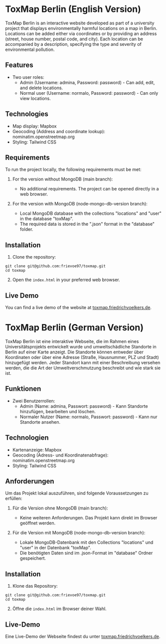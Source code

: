# ToxMap Berlin (English Version)

ToxMap Berlin is an interactive website developed as part of a university project that displays environmentally harmful locations on a map in Berlin. Locations can be added either via coordinates or by providing an address (street, house number, postal code, and city). Each location can be accompanied by a description, specifying the type and severity of environmental pollution.

## Features

- Two user roles:
  - Admin (Username: admina, Password: password) - Can add, edit, and delete locations.
  - Normal user (Username: normalo, Password: password) - Can only view locations.

## Technologies

- Map display: Mapbox
- Geocoding (Address and coordinate lookup): nominatim.openstreetmap.org
- Styling: Tailwind CSS

## Requirements

To run the project locally, the following requirements must be met:

1. For the version without MongoDB (main branch):
   - No additional requirements. The project can be opened directly in a web browser.

2. For the version with MongoDB (node-mongo-db-version branch):
   - Local MongoDB database with the collections "locations" and "user" in the database "toxMap".
   - The required data is stored in the ".json" format in the "database" folder.

## Installation

1. Clone the repository:

```
git clone git@github.com:frievoe97/toxmap.git
cd toxmap
```

2. Open the `index.html` in your preferred web browser.

## Live Demo

You can find a live demo of the website at [toxmap.friedrichvoelkers.de](https://toxmap.friedrichvoelkers.de).

# ToxMap Berlin (German Version)

ToxMap Berlin ist eine interaktive Webseite, die im Rahmen eines Universitätsprojekts entwickelt wurde und umweltschädliche Standorte in Berlin auf einer Karte anzeigt. Die Standorte können entweder über Koordinaten oder über eine Adresse (Straße, Hausnummer, PLZ und Stadt) hinzugefügt werden. Jeder Standort kann mit einer Beschreibung versehen werden, die die Art der Umweltverschmutzung beschreibt und wie stark sie ist.

## Funktionen

- Zwei Benutzerrollen:
  - Admin (Name: admina, Passwort: password) - Kann Standorte hinzufügen, bearbeiten und löschen.
  - Normaler Nutzer (Name: normalo, Passwort: password) - Kann nur Standorte ansehen.

## Technologien

- Kartenanzeige: Mapbox
- Geocoding (Adress- und Koordinatenabfrage): nominatim.openstreetmap.org
- Styling: Tailwind CSS

## Anforderungen

Um das Projekt lokal auszuführen, sind folgende Voraussetzungen zu erfüllen:

1. Für die Version ohne MongoDB (main branch):
   - Keine weiteren Anforderungen. Das Projekt kann direkt im Browser geöffnet werden.

2. Für die Version mit MongoDB (node-mongo-db-version branch):
   - Lokale MongoDB-Datenbank mit den Collections "locations" und "user" in der Datenbank "toxMap".
   - Die benötigten Daten sind im .json-Format im "database" Ordner gespeichert.

## Installation

1. Klone das Repository:

```
git clone git@github.com:frievoe97/toxmap.git
cd toxmap
```

2. Öffne die `index.html` im Browser deiner Wahl.

## Live-Demo

Eine Live-Demo der Webseite findest du unter [toxmap.friedrichvoelkers.de](https://toxmap.friedrichvoelkers.de).


